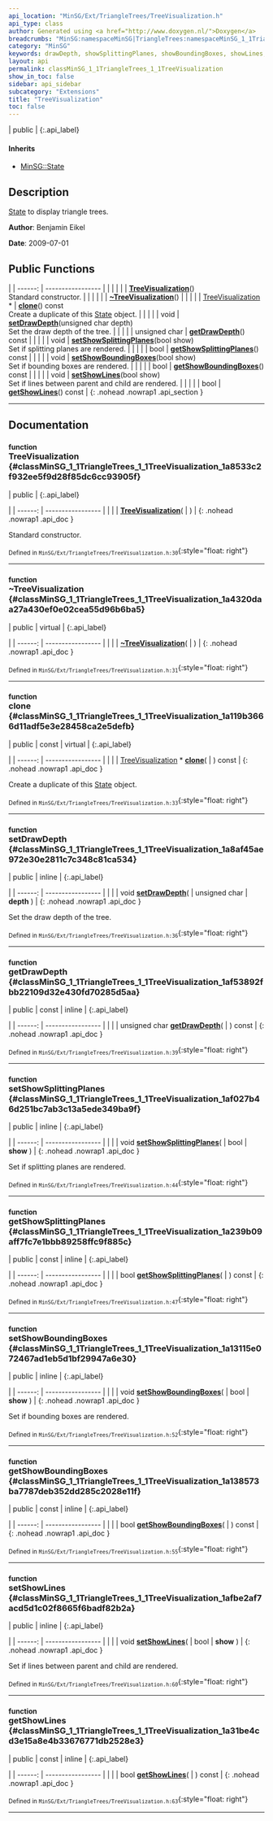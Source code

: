 ```yaml
---
api_location: "MinSG/Ext/TriangleTrees/TreeVisualization.h"
api_type: class
author: Generated using <a href="http://www.doxygen.nl/">Doxygen</a>
breadcrumbs: "MinSG:namespaceMinSG|TriangleTrees:namespaceMinSG_1_1TriangleTrees"
category: "MinSG"
keywords: drawDepth, showSplittingPlanes, showBoundingBoxes, showLines, TreeVisualization, ~TreeVisualization, clone, setDrawDepth, getDrawDepth, setShowSplittingPlanes, getShowSplittingPlanes, setShowBoundingBoxes, getShowBoundingBoxes, setShowLines, getShowLines, displayBinaryTree, displayOctree, doEnableState
layout: api
permalink: classMinSG_1_1TriangleTrees_1_1TreeVisualization
show_in_toc: false
sidebar: api_sidebar
subcategory: "Extensions"
title: "TreeVisualization"
toc: false
---
```


| public |
{:.api_label}

#### Inherits

* [MinSG::State](classMinSG_1_1State)


## Description



 [State](classMinSG_1_1State) to display triangle trees.



**Author**: Benjamin Eikel



**Date**: 2009-07-01





## Public Functions

|
| ------: | ----------------- |
|  | |
|  | **[TreeVisualization](#classMinSG_1_1TriangleTrees_1_1TreeVisualization_1a8533c2f932ee5f9d28f85dc6cc93905f)**() <br/> Standard constructor. |
|  | |
|  | **[~TreeVisualization](#classMinSG_1_1TriangleTrees_1_1TreeVisualization_1a4320daa27a430ef0e02cea55d96b6ba5)**() |
|  | |
| [TreeVisualization](classMinSG_1_1TriangleTrees_1_1TreeVisualization) * | **[clone](#classMinSG_1_1TriangleTrees_1_1TreeVisualization_1a119b3666d11adf5e3e28458ca2e5defb)**() const <br/> Create a duplicate of this [State](classMinSG_1_1State) object. |
|  | |
| void | **[setDrawDepth](#classMinSG_1_1TriangleTrees_1_1TreeVisualization_1a8af45ae972e30e2811c7c348c81ca534)**(unsigned char depth) <br/> Set the draw depth of the tree. |
|  | |
| unsigned char | **[getDrawDepth](#classMinSG_1_1TriangleTrees_1_1TreeVisualization_1af53892fbb22109d32e430fd70285d5aa)**() const |
|  | |
| void | **[setShowSplittingPlanes](#classMinSG_1_1TriangleTrees_1_1TreeVisualization_1af027b46d251bc7ab3c13a5ede349ba9f)**(bool show) <br/> Set if splitting planes are rendered. |
|  | |
| bool | **[getShowSplittingPlanes](#classMinSG_1_1TriangleTrees_1_1TreeVisualization_1a239b09aff7fc7e1bbb89258ffc9f885c)**() const |
|  | |
| void | **[setShowBoundingBoxes](#classMinSG_1_1TriangleTrees_1_1TreeVisualization_1a13115e072467ad1eb5d1bf29947a6e30)**(bool show) <br/> Set if bounding boxes are rendered. |
|  | |
| bool | **[getShowBoundingBoxes](#classMinSG_1_1TriangleTrees_1_1TreeVisualization_1a138573ba7787deb352dd285c2028e11f)**() const |
|  | |
| void | **[setShowLines](#classMinSG_1_1TriangleTrees_1_1TreeVisualization_1afbe2af7acd5d1c02f8665f6badf82b2a)**(bool show) <br/> Set if lines between parent and child are rendered. |
|  | |
| bool | **[getShowLines](#classMinSG_1_1TriangleTrees_1_1TreeVisualization_1a31be4cd3e15a8e4b33676771db2528e3)**() const |
{: .nohead .nowrap1 .api_section }


-------------------------------------------------------------------

## Documentation

### <small>function</small><br/> TreeVisualization {#classMinSG_1_1TriangleTrees_1_1TreeVisualization_1a8533c2f932ee5f9d28f85dc6cc93905f}

| public |
{:.api_label}

|
| ------: | ----------------- |
|  |
|  **[TreeVisualization](#classMinSG_1_1TriangleTrees_1_1TreeVisualization_1a8533c2f932ee5f9d28f85dc6cc93905f)**( |  ) |
{: .nohead .nowrap1 .api_doc }

Standard constructor.





<sub>Defined in `MinSG/Ext/TriangleTrees/TreeVisualization.h:30`</sub>{:style="float: right"}

-------------------------------------------------------------------

### <small>function</small><br/> ~TreeVisualization {#classMinSG_1_1TriangleTrees_1_1TreeVisualization_1a4320daa27a430ef0e02cea55d96b6ba5}

| public | virtual |
{:.api_label}

|
| ------: | ----------------- |
|  |
|  **[~TreeVisualization](#classMinSG_1_1TriangleTrees_1_1TreeVisualization_1a4320daa27a430ef0e02cea55d96b6ba5)**( |  ) |
{: .nohead .nowrap1 .api_doc }





<sub>Defined in `MinSG/Ext/TriangleTrees/TreeVisualization.h:31`</sub>{:style="float: right"}

-------------------------------------------------------------------

### <small>function</small><br/> clone {#classMinSG_1_1TriangleTrees_1_1TreeVisualization_1a119b3666d11adf5e3e28458ca2e5defb}

| public | const | virtual |
{:.api_label}

|
| ------: | ----------------- |
|  |
| [TreeVisualization](classMinSG_1_1TriangleTrees_1_1TreeVisualization) * **[clone](#classMinSG_1_1TriangleTrees_1_1TreeVisualization_1a119b3666d11adf5e3e28458ca2e5defb)**( |  ) const |
{: .nohead .nowrap1 .api_doc }

Create a duplicate of this [State](classMinSG_1_1State) object.





<sub>Defined in `MinSG/Ext/TriangleTrees/TreeVisualization.h:33`</sub>{:style="float: right"}

-------------------------------------------------------------------

### <small>function</small><br/> setDrawDepth {#classMinSG_1_1TriangleTrees_1_1TreeVisualization_1a8af45ae972e30e2811c7c348c81ca534}

| public | inline |
{:.api_label}

|
| ------: | ----------------- |
|  |
| void **[setDrawDepth](#classMinSG_1_1TriangleTrees_1_1TreeVisualization_1a8af45ae972e30e2811c7c348c81ca534)**( | unsigned char | **depth** ) |
{: .nohead .nowrap1 .api_doc }

Set the draw depth of the tree.





<sub>Defined in `MinSG/Ext/TriangleTrees/TreeVisualization.h:36`</sub>{:style="float: right"}

-------------------------------------------------------------------

### <small>function</small><br/> getDrawDepth {#classMinSG_1_1TriangleTrees_1_1TreeVisualization_1af53892fbb22109d32e430fd70285d5aa}

| public | const | inline |
{:.api_label}

|
| ------: | ----------------- |
|  |
| unsigned char **[getDrawDepth](#classMinSG_1_1TriangleTrees_1_1TreeVisualization_1af53892fbb22109d32e430fd70285d5aa)**( |  ) const |
{: .nohead .nowrap1 .api_doc }





<sub>Defined in `MinSG/Ext/TriangleTrees/TreeVisualization.h:39`</sub>{:style="float: right"}

-------------------------------------------------------------------

### <small>function</small><br/> setShowSplittingPlanes {#classMinSG_1_1TriangleTrees_1_1TreeVisualization_1af027b46d251bc7ab3c13a5ede349ba9f}

| public | inline |
{:.api_label}

|
| ------: | ----------------- |
|  |
| void **[setShowSplittingPlanes](#classMinSG_1_1TriangleTrees_1_1TreeVisualization_1af027b46d251bc7ab3c13a5ede349ba9f)**( | bool | **show** ) |
{: .nohead .nowrap1 .api_doc }

Set if splitting planes are rendered.





<sub>Defined in `MinSG/Ext/TriangleTrees/TreeVisualization.h:44`</sub>{:style="float: right"}

-------------------------------------------------------------------

### <small>function</small><br/> getShowSplittingPlanes {#classMinSG_1_1TriangleTrees_1_1TreeVisualization_1a239b09aff7fc7e1bbb89258ffc9f885c}

| public | const | inline |
{:.api_label}

|
| ------: | ----------------- |
|  |
| bool **[getShowSplittingPlanes](#classMinSG_1_1TriangleTrees_1_1TreeVisualization_1a239b09aff7fc7e1bbb89258ffc9f885c)**( |  ) const |
{: .nohead .nowrap1 .api_doc }





<sub>Defined in `MinSG/Ext/TriangleTrees/TreeVisualization.h:47`</sub>{:style="float: right"}

-------------------------------------------------------------------

### <small>function</small><br/> setShowBoundingBoxes {#classMinSG_1_1TriangleTrees_1_1TreeVisualization_1a13115e072467ad1eb5d1bf29947a6e30}

| public | inline |
{:.api_label}

|
| ------: | ----------------- |
|  |
| void **[setShowBoundingBoxes](#classMinSG_1_1TriangleTrees_1_1TreeVisualization_1a13115e072467ad1eb5d1bf29947a6e30)**( | bool | **show** ) |
{: .nohead .nowrap1 .api_doc }

Set if bounding boxes are rendered.





<sub>Defined in `MinSG/Ext/TriangleTrees/TreeVisualization.h:52`</sub>{:style="float: right"}

-------------------------------------------------------------------

### <small>function</small><br/> getShowBoundingBoxes {#classMinSG_1_1TriangleTrees_1_1TreeVisualization_1a138573ba7787deb352dd285c2028e11f}

| public | const | inline |
{:.api_label}

|
| ------: | ----------------- |
|  |
| bool **[getShowBoundingBoxes](#classMinSG_1_1TriangleTrees_1_1TreeVisualization_1a138573ba7787deb352dd285c2028e11f)**( |  ) const |
{: .nohead .nowrap1 .api_doc }





<sub>Defined in `MinSG/Ext/TriangleTrees/TreeVisualization.h:55`</sub>{:style="float: right"}

-------------------------------------------------------------------

### <small>function</small><br/> setShowLines {#classMinSG_1_1TriangleTrees_1_1TreeVisualization_1afbe2af7acd5d1c02f8665f6badf82b2a}

| public | inline |
{:.api_label}

|
| ------: | ----------------- |
|  |
| void **[setShowLines](#classMinSG_1_1TriangleTrees_1_1TreeVisualization_1afbe2af7acd5d1c02f8665f6badf82b2a)**( | bool | **show** ) |
{: .nohead .nowrap1 .api_doc }

Set if lines between parent and child are rendered.





<sub>Defined in `MinSG/Ext/TriangleTrees/TreeVisualization.h:60`</sub>{:style="float: right"}

-------------------------------------------------------------------

### <small>function</small><br/> getShowLines {#classMinSG_1_1TriangleTrees_1_1TreeVisualization_1a31be4cd3e15a8e4b33676771db2528e3}

| public | const | inline |
{:.api_label}

|
| ------: | ----------------- |
|  |
| bool **[getShowLines](#classMinSG_1_1TriangleTrees_1_1TreeVisualization_1a31be4cd3e15a8e4b33676771db2528e3)**( |  ) const |
{: .nohead .nowrap1 .api_doc }





<sub>Defined in `MinSG/Ext/TriangleTrees/TreeVisualization.h:63`</sub>{:style="float: right"}

-------------------------------------------------------------------


